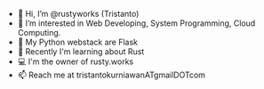 - 👋 Hi, I’m @rustyworks (Tristanto)
- 👀 I’m interested in Web Developing, System Programming, Cloud Computing.
- 🐍 My Python webstack are Flask
- 🦀 Recently I'm learning about Rust
- 💻 I'm the owner of rusty.works
- 📫 Reach me at tristantokurniawanATgmailDOTcom
<!---
- 💞️ I’m looking to collaborate on ...
- 📫 How to reach me ...
--->
<!---
rustyworks/rustyworks is a ✨ special ✨ repository because its `README.md` (this file) appears on your GitHub profile.
You can click the Preview link to take a look at your changes.
--->
